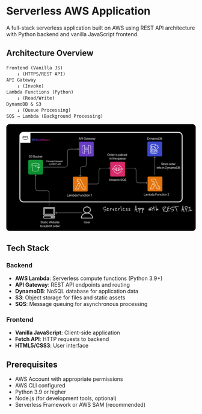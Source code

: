 # Serverless AWS Application

A full-stack serverless application built on AWS using REST API architecture with Python backend and vanilla JavaScript frontend.

## Architecture Overview

```
Frontend (Vanilla JS) 
    ↓ (HTTPS/REST API)
API Gateway 
    ↓ (Invoke)
Lambda Functions (Python)
    ↓ (Read/Write)
DynamoDB & S3
    ↓ (Queue Processing)
SQS → Lambda (Background Processing)
```

![Architecture](https://github.com/niyush97/aws-in-progress/blob/main/Serverless-app-with-REST-API/Sereverless%20App%20with%20REST%20API.jpg)

## Tech Stack

### Backend
- **AWS Lambda**: Serverless compute functions (Python 3.9+)
- **API Gateway**: REST API endpoints and routing
- **DynamoDB**: NoSQL database for application data
- **S3**: Object storage for files and static assets
- **SQS**: Message queuing for asynchronous processing

### Frontend
- **Vanilla JavaScript**: Client-side application
- **Fetch API**: HTTP requests to backend
- **HTML5/CSS3**: User interface

## Prerequisites

- AWS Account with appropriate permissions
- AWS CLI configured
- Python 3.9 or higher
- Node.js (for development tools, optional)
- Serverless Framework or AWS SAM (recommended)


